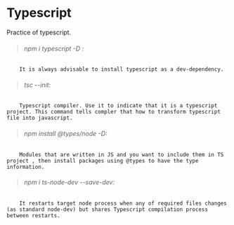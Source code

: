 # Typescript
Practice of typescript.

> ###### npm i typescript -D : 
        It is always advisable to install typescript as a dev-dependency.
> ###### tsc --init:
        Typescript compiler. Use it to indicate that it is a typescript project. This command tells compler that how to transform typescript file into javascript.
> ###### npm install @types/node -D:
        Modules that are written in JS and you want to include them in TS project , then install packages using @types to have the type information.
> ###### npm i ts-node-dev --save-dev:
        It restarts target node process when any of required files changes (as standard node-dev) but shares Typescript compilation process between restarts. 

